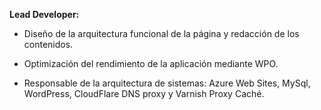**Lead Developer:**

- Diseño de la arquitectura funcional de la página y redacción de los contenidos.

- Optimización del rendimiento de la aplicación mediante <span class="text-warning">WPO</span>.

- Responsable de la arquitectura de sistemas: <span class="text-warning">Azure Web Sites</span>, <span class="text-warning">MySql</span>, <span class="text-warning">WordPress</span>, <span class="text-warning">CloudFlare DNS proxy</span> y <span class="text-warning">Varnish Proxy Caché</span>.